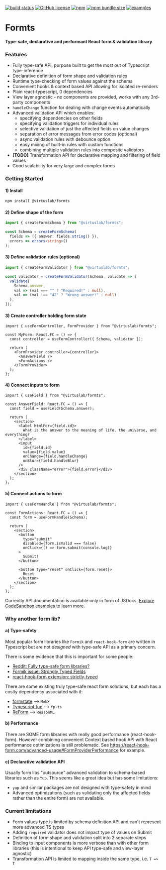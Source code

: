 [![build status](https://circleci.com/gh/VirtusLab/formts.svg?style=shield)](https://app.circleci.com/pipelines/github/VirtusLab/formts)
[![GitHub license](https://img.shields.io/github/license/VirtusLab/formts)](https://github.com/VirtusLab/formts/blob/master/LICENSE)
[![npm](https://img.shields.io/npm/v/@virtuslab/formts)](https://www.npmjs.com/package/@virtuslab/formts)
[![npm bundle size](https://img.shields.io/bundlephobia/minzip/@virtuslab/formts)](https://bundlephobia.com/result?p=@virtuslab/formts)
[![examples](https://img.shields.io/badge/examples-codesandbox-blue)](https://github.com/VirtusLab/formts/tree/master/examples)

# Formts

**Type-safe, declarative and performant React form & validation library**

### Features

- Fully type-safe API, purpose built to get the most out of Typescript
  type-inference
- Declarative definition of form shape and validation rules
- Runtime type-checking of form values against the schema
- Convenient hooks & context based API allowing for isolated re-renders
- Plain react-typescript, 0 dependencies
- View layer agnostic - no components are provided, works with any 3rd-party
  components
- `handleChange` function for dealing with change events automatically
- Advanced validation API which enables:
  - specifying dependencies on other fields
  - specifying validation triggers for individual rules
  - selective validation of just the affected fields on value changes
  - separation of error messages from error codes (optional)
  - async validation rules with debounce option
  - easy mixing of built-in rules with custom functions
  - combining multiple validation rules into composite validators
- **[TODO]** Transformation API for declarative mapping and filtering of field
  values
- Good scalability for very large and complex forms

### Getting Started

#### 1) Install

```bash
npm install @virtuslab/formts
```

#### 2) Define shape of the form

```ts
import { createFormSchema } from "@virtuslab/formts";

const Schema = createFormSchema(
  fields => ({ answer: fields.string() }),
  errors => errors<string>()
);
```

#### 3) Define validation rules (optional)

```ts
import { createFormValidator } from "@virtuslab/formts";

const validator = createFormValidator(Schema, validate => [
  validate(
    Schema.answer,
    val => (val === "" ? "Required!" : null),
    val => (val !== "42" ? "Wrong answer!" : null)
  ),
]);
```

#### 3) Create controller holding form state

```tsx
import { useFormController, FormProvider } from "@virtuslab/formts";

const MyForm: React.FC = () => {
  const controller = useFormController({ Schema, validator });

  return (
    <FormProvider controller={controller}>
      <AnswerField />
      <FormActions />
    </FormProvider>
  );
};
```

#### 4) Connect inputs to form

```tsx
import { useField } from "@virtuslab/formts";

const AnswerField: React.FC = () => {
  const field = useField(Schema.answer);

  return (
    <section>
      <label htmlFor={field.id}>
        What is the answer to the meaning of life, the universe, and everything?
      </label>
      <input
        id={field.id}
        value={field.value}
        onChange={field.handleChange}
        onBlur={field.handleBlur}
      />
      <div className="error">{field.error}</div>
    </section>
  );
};
```

#### 5) Connect actions to form

```tsx
import { useFormHandle } from "@virtuslab/formts";

const FormActions: React.FC = () => {
  const form = useFormHandle(Schema);

  return (
    <section>
      <button
        type="submit"
        disabled={form.isValid === false}
        onClick={() => form.submit(console.log)}
      >
        Submit!
      </button>

      <button type="reset" onClick={form.reset}>
        Reset
      </button>
    </section>
  );
};
```

Currently API documentation is available only in form of JSDocs.
[Explore CodeSandbox examples](https://github.com/VirtusLab/formts/tree/master/examples)
to learn more.

### Why another form lib?

#### a) Type-safety

Most popular form libraries like `Formik` and `react-hook-form` are written in
Typescript but are not _designed_ with type-safe API as a primary concern.

There is some evidence that this is important for some people:

- [Reddit: Fully type-safe form libraries?](https://www.reddit.com/r/typescript/comments/co03ud/fully_typesafe_form_libraries/ewg09p0/)
- [Formik issue: Strongly Typed Fields](https://github.com/formium/formik/issues/1334)
- [react-hook-form extension: strictly-typed](https://github.com/react-hook-form/strictly-typed)

There are some existing truly type-safe react form solutions, but each has a
costly dependency associated with it:

- [formstate](https://github.com/formstate/formstate) --> `MobX`
- [Typescript.fun](https://dev.to/steida/how-to-forms-with-react-and-typescript-4icb)
  --> `fp-ts`
- [ReForm](https://github.com/Astrocoders/reform) --> `ReasonML`

#### b) Performance

There are SOME form libraries with really good performance (react-hook-form).
However combining convenient Context based hook API with React performance
optimizations is still problematic. See
https://react-hook-form.com/advanced-usage#FormProviderPerformance for example.

#### c) Declarative validation API

Usually form libs "outsource" advanced validation to schema-based libraries such
as `Yup`. This seems like a great idea but has some limitations:

- `yup` and similar packages are not designed with type-safety in mind
- Advanced optimizations (such as validating only the affected fields rather
  than the entire form) are not available.

### Current limitations

- Form values type is limited by schema definition API and can't represent more
  advanced TS types
- Adding `required` validator does not impact type of values on Submit
- Definition of form shape and validation split into 2 separate steps
- Binding to input components is more verbose than with other form libraries
  (this is intentional to keep API type-safe and view-layer agnostic)
- Transformation API is limited to mapping inside the same type, i.e. `T => T`
